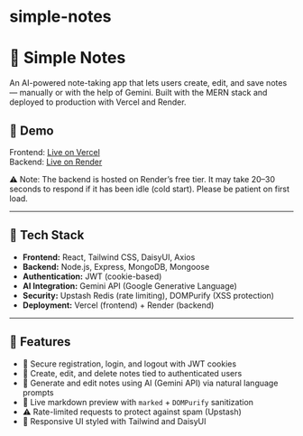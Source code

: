 # simple-notes
# 📝 Simple Notes

An AI-powered note-taking app that lets users create, edit, and save notes — manually or with the help of Gemini. Built with the MERN stack and deployed to production with Vercel and Render.

## 🚀 Demo

Frontend: [Live on Vercel](simple-notes-two-nu.vercel.app)  
Backend: [Live on Render](https://simple-notes-thf3.onrender.com)

⚠️ Note: The backend is hosted on Render’s free tier. It may take 20–30 seconds to respond if it has been idle (cold start). Please be patient on first load.

---

## 🧰 Tech Stack

- **Frontend:** React, Tailwind CSS, DaisyUI, Axios
- **Backend:** Node.js, Express, MongoDB, Mongoose
- **Authentication:** JWT (cookie-based)
- **AI Integration:** Gemini API (Google Generative Language)
- **Security:** Upstash Redis (rate limiting), DOMPurify (XSS protection)
- **Deployment:** Vercel (frontend) + Render (backend)

---

## 🔑 Features

- 🔐 Secure registration, login, and logout with JWT cookies  
- 📝 Create, edit, and delete notes tied to authenticated users  
- 🤖 Generate and edit notes using AI (Gemini API) via natural language prompts  
- 🧼 Live markdown preview with `marked` + `DOMPurify` sanitization  
- ⚠️ Rate-limited requests to protect against spam (Upstash)  
- 🧭 Responsive UI styled with Tailwind and DaisyUI  
